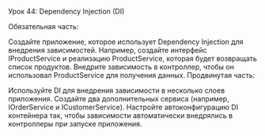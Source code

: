 ﻿Урок 44: Dependency Injection (DI)

Обязательная часть:

Создайте приложение, которое использует Dependency Injection для внедрения зависимостей. Например, создайте интерфейс IProductService и реализацию ProductService, которая будет возвращать список продуктов.
Внедрите зависимость в контроллер, чтобы он использовал ProductService для получения данных.
Продвинутая часть:

Используйте DI для внедрения зависимости в несколько слоев приложения. Создайте два дополнительных сервиса (например, IOrderService и ICustomerService).
Настройте автоконфигурацию DI контейнера так, чтобы зависимости автоматически внедрялись в контроллеры при запуске приложения.